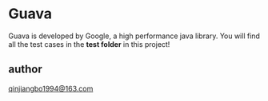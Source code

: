 # Guava
Guava is developed by Google, a high performance java library.
You will find all the test cases in the **test folder** in this project!
## author
qinjiangbo1994@163.com

